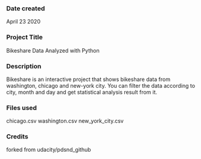 ### Date created
April 23 2020

### Project Title

Bikeshare Data Analyzed with Python


### Description
Bikeshare is an interactive project that shows bikeshare data from washington, chicago and new-york city.
You can filter the data according to city, month and day and get statistical analysis result from it. 


### Files used

chicago.csv
washington.csv
new_york_city.csv

### Credits
forked from udacity/pdsnd_github


